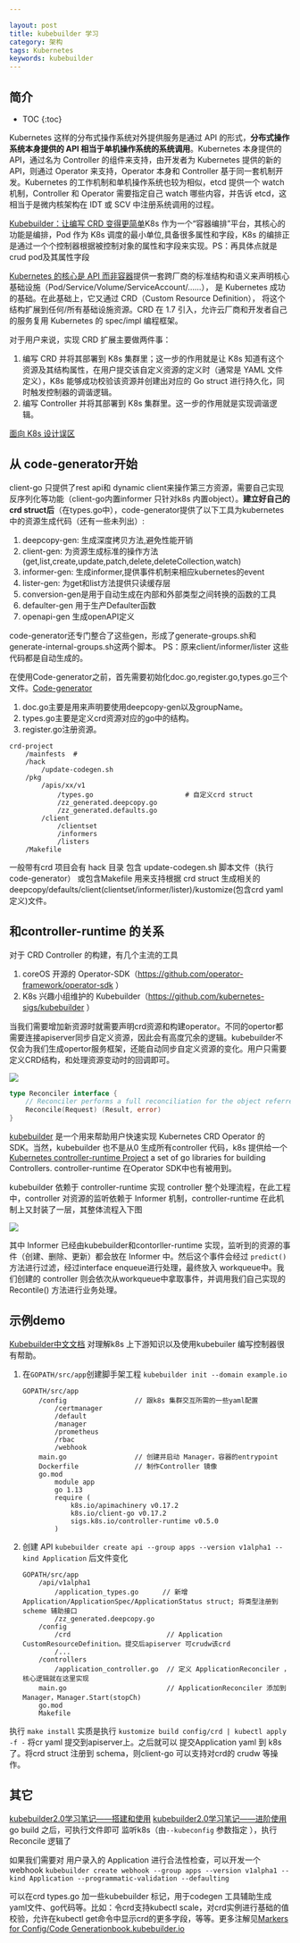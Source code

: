 ```yaml
---

layout: post
title: kubebuilder 学习
category: 架构
tags: Kubernetes
keywords: kubebuilder
---
```


## 简介

* TOC
{:toc}

Kubernetes 这样的分布式操作系统对外提供服务是通过 API 的形式，**分布式操作系统本身提供的 API 相当于单机操作系统的系统调用**。Kubernetes 本身提供的API，通过名为 Controller 的组件来支持，由开发者为 Kubernetes 提供的新的 API，则通过 Operator 来支持，Operator 本身和 Controller 基于同一套机制开发。Kubernetes 的工作机制和单机操作系统也较为相似，etcd 提供一个 watch 机制，Controller 和 Operator 需要指定自己 watch 哪些内容，并告诉 etcd，这相当于是微内核架构在 IDT 或 SCV 中注册系统调用的过程。

[Kubebuilder：让编写 CRD 变得更简单](https://mp.weixin.qq.com/s/Gzpq71nCfSBc1uJw3dR7xA)K8s 作为一个“容器编排”平台，其核心的功能是编排，Pod 作为 K8s 调度的最小单位,具备很多属性和字段，K8s 的编排正是通过一个个控制器根据被控制对象的属性和字段来实现。PS：再具体点就是 crud pod及其属性字段

[Kubernetes 的核心是 API 而非容器](https://mp.weixin.qq.com/s/MEhDJYg_lmjbPEdFFLdedg)提供一套跨厂商的标准结构和语义来声明核心基础设施（Pod/Service/Volume/ServiceAccount/……）， 是 Kubernetes 成功的基础。在此基础上，它又通过 CRD（Custom Resource Definition）， 将这个结构扩展到任何/所有基础设施资源。CRD 在 1.7 引入，允许云厂商和开发者自己的服务复用 Kubernetes 的 spec/impl 编程框架。

对于用户来说，实现 CRD 扩展主要做两件事：

1. 编写 CRD 并将其部署到 K8s 集群里；这一步的作用就是让 K8s 知道有这个资源及其结构属性，在用户提交该自定义资源的定义时（通常是 YAML 文件定义），K8s 能够成功校验该资源并创建出对应的 Go struct 进行持久化，同时触发控制器的调谐逻辑。
2. 编写 Controller 并将其部署到 K8s 集群里。这一步的作用就是实现调谐逻辑。

[面向 K8s 设计误区](https://mp.weixin.qq.com/s/W_UjqI0Rd4AAVcafMiaYGA)

## 从 code-generator开始

client-go 只提供了rest api和 dynamic client来操作第三方资源，需要自己实现反序列化等功能（client-go内置informer 只针对k8s 内置object）。**建立好自己的crd struct后**（在types.go中），code-generator提供了以下工具为kubernetes中的资源生成代码（还有一些未列出）:
1. deepcopy-gen: 生成深度拷贝方法,避免性能开销
2. client-gen: 为资源生成标准的操作方法(get,list,create,update,patch,delete,deleteCollection,watch)
3. informer-gen: 生成informer,提供事件机制来相应kubernetes的event
4. lister-gen: 为get和list方法提供只读缓存层
5. conversion-gen是用于自动生成在内部和外部类型之间转换的函数的工具
6. defaulter-gen 用于生产Defaulter函数
7. openapi-gen  生成openAPI定义

code-generator还专门整合了这些gen，形成了generate-groups.sh和generate-internal-groups.sh这两个脚本。 PS：原来client/informer/lister 这些代码都是自动生成的。

在使用Code-generator之前，首先需要初始化doc.go,register.go,types.go三个文件。[Code-generator](https://mp.weixin.qq.com/s/itNbhuYYF873Ff-RbBnZTw)
1. doc.go主要是用来声明要使用deepcopy-gen以及groupName。
2. types.go主要是定义crd资源对应的go中的结构。
3. register.go注册资源。

```
crd-project
    /mainfests  # 
    /hack
        /update-codegen.sh  
    /pkg
        /apis/xx/v1
            /types.go                       # 自定义crd struct
            /zz_generated.deepcopy.go
            /zz_generated.defaults.go
        /client
            /clientset
            /informers
            /listers
    /Makefile
```

一般带有crd 项目会有 hack 目录 包含 update-codegen.sh  脚本文件（执行code-generator） 或包含Makefile 用来支持根据 crd struct 生成相关的deepcopy/defaults/client(clientset/informer/lister)/kustomize(包含crd yaml定义)文件。

## 和controller-runtime 的关系

对于 CRD Controller 的构建，有几个主流的工具
1.  coreOS 开源的 Operator-SDK（https://github.com/operator-framework/operator-sdk ）
2.  K8s 兴趣小组维护的 Kubebuilder（https://github.com/kubernetes-sigs/kubebuilder ）

当我们需要增加新资源时就需要声明crd资源和构建operator。不同的opertor都需要连接apiserver同步自定义资源，因此会有高度冗余的逻辑。kubebuilder不仅会为我们生成opertor服务框架，还能自动同步自定义资源的变化。用户只需要定义CRD结构，和处理资源变动时的回调即可。

![](/public/upload/kubernetes/kubebuilder_controller.png)

```go
type Reconciler interface {
    // Reconciler performs a full reconciliation for the object referred to by the Request.The Controller will requeue the Request to be processed again if an error is non-nil or Result.Requeue is true, otherwise upon completion it will remove the work from the queue.
    Reconcile(Request) (Result, error)
}
```

[kubebuilder](https://github.com/kubernetes-sigs/kubebuilder) 是一个用来帮助用户快速实现 Kubernetes CRD Operator 的 SDK。当然，kubebuilder 也不是从0 生成所有controller 代码，k8s 提供给一个 [Kubernetes controller-runtime Project](https://github.com/kubernetes-sigs/controller-runtime)  a set of go libraries for building Controllers. controller-runtime 在Operator SDK中也有被用到。


kubebuilder 依赖于 controller-runtime 实现 controller 整个处理流程，在此工程中，controller 对资源的监听依赖于 Informer 机制，controller-runtime 在此机制上又封装了一层，其整体流程入下图

![](/public/upload/kubernetes/kubebuilder_reconcile.png)

其中 Informer 已经由kubebuilder和contorller-runtime 实现，监听到的资源的事件（创建、删除、更新）都会放在 Informer 中。然后这个事件会经过 `predict()`方法进行过滤，经过interface enqueue进行处理，最终放入 workqueue中。我们创建的 controller 则会依次从workqueue中拿取事件，并调用我们自己实现的 Recontile() 方法进行业务处理。

## 示例demo

[Kubebuilder中文文档](https://cloudnative.to/kubebuilder/introduction.html) 对理解k8s 上下游知识以及使用kubebuiler 编写控制器很有帮助。

1. 在`GOPATH/src/app`创建脚手架工程 `kubebuilder init --domain example.io`
    ```
    GOPATH/src/app
        /config                 // 跟k8s 集群交互所需的一些yaml配置
            /certmanager
            /default
            /manager
            /prometheus
            /rbac
            /webhook
        main.go                 // 创建并启动 Manager，容器的entrypoint
        Dockerfile              // 制作Controller 镜像
        go.mod                   
            module app
            go 1.13
            require (
                k8s.io/apimachinery v0.17.2
                k8s.io/client-go v0.17.2
                sigs.k8s.io/controller-runtime v0.5.0
            )
    ```
2.  创建 API `kubebuilder create api --group apps --version v1alpha1 --kind Application` 后文件变化
    ```
    GOPATH/src/app
        /api/v1alpha1
            /application_types.go      // 新增 Application/ApplicationSpec/ApplicationStatus struct; 将类型注册到 scheme 辅助接口 
            /zz_generated.deepcopy.go
        /config
            /crd                        // Application CustomResourceDefinition。提交后apiserver 可crudw该crd
            /...
        /controllers
            /application_controller.go  // 定义 ApplicationReconciler ，核心逻辑就在这里实现
        main.go                         // ApplicationReconciler 添加到 Manager，Manager.Start(stopCh)
        go.mod     
        Makefile                     
    ```
执行 `make install` 实质是执行 `kustomize build config/crd | kubectl apply -f -` 将cr yaml 提交到apiserver上。之后就可以 提交Application yaml 到 k8s 了。将crd struct 注册到 schema，则client-go 可以支持对crd的 crudw 等操作。

## 其它

[kubebuilder2.0学习笔记——搭建和使用](https://segmentfault.com/a/1190000020338350)
[kubebuilder2.0学习笔记——进阶使用](https://segmentfault.com/a/1190000020359577) 
go build  之后，可执行文件即可 监听k8s（由`--kubeconfig` 参数指定 ），执行Reconcile 逻辑了

如果我们需要对 用户录入的 Application 进行合法性检查，可以开发一个webhook
`kubebuilder create webhook --group apps --version v1alpha1 --kind Application --programmatic-validation --defaulting`

可以在crd types.go 加一些kubebuilder 标记，用于codegen 工具辅助生成 yaml文件、go代码等。比如：令crd支持kubectl scale，对crd实例进行基础的值校验，允许在kubectl get命令中显示crd的更多字段，等等。更多注解见[Markers for Config/Code Generation​book.kubebuilder.io](https://book.kubebuilder.io/reference/markers.html)



